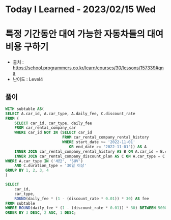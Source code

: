 # Today I Learned - 2023/02/15 Wed

# 특정 기간동안 대여 가능한 자동차들의 대여비용 구하기
- 출처 : https://school.programmers.co.kr/learn/courses/30/lessons/157339#qna
- 난이도 : Level4

## 풀이
```sql
WITH subtable AS(
SELECT A.car_id, A.car_type, A.daily_fee, C.discount_rate
FROM (
    SELECT car_id, car_type, daily_fee
    FROM car_rental_company_car
    WHERE car_id NOT IN (SELECT car_id
                         FROM car_rental_company_rental_history
                         WHERE start_date >= '2022-11-01'
                            OR end_date >= '2022-11-01')) AS A
    INNER JOIN car_rental_company_rental_history AS B ON A.car_id = B.car_id 
    INNER JOIN car_rental_company_discount_plan AS C ON A.car_type = C.car_type
WHERE A.car_type IN ('세단', 'SUV')
    AND C.duration_type = '30일 이상'
GROUP BY 1, 2, 3, 4
)

SELECT 
    car_id,
    car_type,
    ROUND(daily_fee * (1 - (discount_rate * 0.01)) * 30) AS fee
FROM subtable
WHERE ROUND(daily_fee * (1 - (discount_rate * 0.01)) * 30) BETWEEN 500000 AND 1999999
ORDER BY 3 DESC, 2 ASC, 1 DESC;
```
